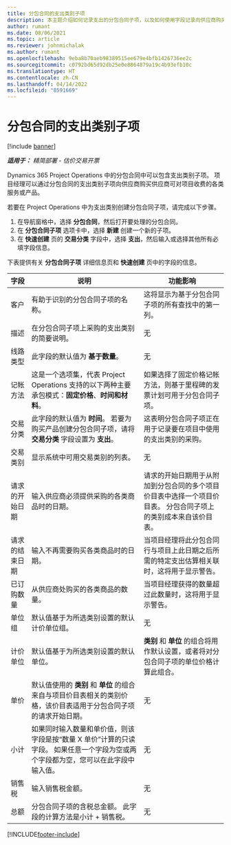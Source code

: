 ```yaml
---
title: 分包合同的支出类别子项
description: 本主题介绍如何记录支出的分包合同子项，以及如何使用字段记录向供应商购买时间。
author: rumant
ms.date: 08/06/2021
ms.topic: article
ms.reviewer: johnmichalak
ms.author: rumant
ms.openlocfilehash: 9eba8b70aeb98389515ee679e4bfb1426736ee2c
ms.sourcegitcommit: c0792bd65d92db25e0e8864879a19c4b93efb10c
ms.translationtype: HT
ms.contentlocale: zh-CN
ms.lasthandoff: 04/14/2022
ms.locfileid: "8591669"
---
```

#  <a name="subcontract-lines-for-expense-categories"></a>分包合同的支出类别子项

[!include [banner](../../includes/dataverse-preview.md)]

_**适用于：** 精简部署 - 估价交易开票_

Dynamics 365 Project Operations 中的分包合同中可以包含支出类别子项。 项目经理可以通过分包合同的支出类别子项向供应商购买供应商可对项目收费的各类服务或产品。

若要在 Project Operations 中为支出类别创建分包合同子项，请完成以下步骤。

1. 在导航窗格中，选择 **分包合同**，然后打开要处理的分包合同。
2. 在 **分包合同子项** 选项卡中，选择 **新建** 创建一个新的子项。
3. 在 **快速创建** 页的 **交易分类** 字段中，选择 **支出**，然后输入或选择其他所有必填字段信息。

下表提供有关 **分包合同子项** 详细信息页和 **快速创建** 页中的字段的信息。

| **字段** | **说明** | **功能影响** |
| --- | --- | --- |
| 客户 | 有助于识别的分包合同子项的名称。 | 这将显示为基于分包合同子项的所有查找中的第一列。 |
| 描述 | 在分包合同子项上采购的支出类别的简要说明。 | 无​ |
|线路类型 | 此字段的默认值为 **基于数量**。 |无​ |
| 记帐方法 | 这是一个选项集，代表 Project Operations 支持的以下两种主要承包模式：**固定价格**、**时间和材料**。 | 如果选择了固定价格记帐方法，则基于里程碑的发票计划可用于分包合同子项。 |
| 交易分类 | 此字段的默认值为 **时间**。 若要为购买产品创建分包合同子项，请将 **交易分类** 字段设置为 **支出**。  | 这表明分包合同子项正在用于记录要在项目中使用的支出类别的采购。 |
| 交易类别 | 显示系统中可用交易类别的列表。 |无​ |
| 请求的开始日期 | 输入供应商必须提供采购的各类商品时的日期。 | 请求的开始日期用于从附加到分包合同的多个项目价目表中选择一个项目价目表。 分包合同子项上的类别成本来自该价目表。 |
| 请求的结束日期 | 输入不再需要购买各类商品时的日期。 | 当项目经理将此分包合同行与项目上此日期之后所需的特定支出估算相关联时，这将用于显示警告。 |
| 已订购数量 | 从供应商处购买的各类商品的数量。 | 当项目经理获得的数量超过此数量时，这将用于显示警告。|
| 单位组 | 默认值基于为所选类别设置的默认计价单位组。 |无​ |
| 计价单位 | 默认值基于为所选类别设置的默认单位。  | **类别** 和 **单位** 的组合将用作默认设置，或者将对分包合同子项的单位价格计算此组合。  |
| 单价 | 默认值使用的 **类别** 和 **单位** 的组合来自与项目价目表相关的类别价格，该价目表适用于分包合同子项的请求开始日期。 |无​ |
| 小计 | 如果同时输入数量和单价值，则该字段是按“数量 X 单价”计算的只读字段。 如果任意一个字段为空或两个字段都为空，您可以在此字段中输入值。 |无​ |
| 销售税 | 输入销售税金额。 |无​ |
| 总额 | 分包合同子项的含税总金额。 此字段的计算方法是小计 + 销售税。 |无​ |


[!INCLUDE[footer-include](../../includes/footer-banner.md)]
